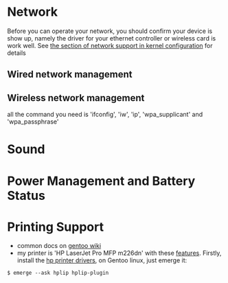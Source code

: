 # Network
Before you can operate your network, you should confirm your device is show up, namely the driver for your ethernet controller or wireless card is work well. See [the section of network support in kernel configuration](LinuxBaseSys.md) for details

## Wired network management

## Wireless network management
all the command you need is 'ifconfig', 'iw', 'ip', 'wpa_supplicant' and 'wpa_passphrase'

# Sound

# Power Management and Battery Status

# Printing Support
  - common docs on [gentoo wiki](https://wiki.gentoo.org/wiki/Printing)
  - my printer is 'HP LaserJet Pro MFP m226dn' with these [features](http://hplipopensource.com/hplip-web/models/laserjet/hp_laserjet_pro_mfp_m226dn.html). Firstly, install the [hp printer drivers](http://hplipopensource.com/hplip-web/index.html), on Gentoo linux, just emerge it:

```$ emerge --ask hplip hplip-plugin```
